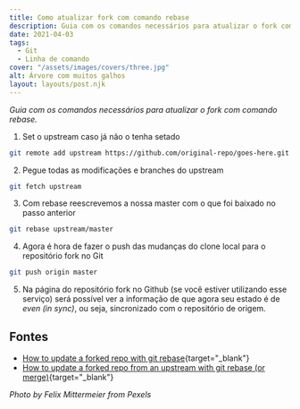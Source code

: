 ```yaml
---
title: Como atualizar fork com comando rebase
description: Guia com os comandos necessários para atualizar o fork com comando rebase
date: 2021-04-03
tags:
  - Git
  - Linha de comando
cover: "/assets/images/covers/three.jpg"
alt: Árvore com muitos galhos
layout: layouts/post.njk
---
```

_Guia com os comandos necessários para atualizar o fork com comando rebase._

1. Set o upstream caso já não o tenha setado

```bash
git remote add upstream https://github.com/original-repo/goes-here.git
```

2. Pegue todas as modificações e branches do upstream

```bash
git fetch upstream
```

3. Com rebase reescrevemos a nossa master com o que foi baixado no passo anterior

```bash
git rebase upstream/master
```

4. Agora é hora de fazer o push das mudanças do clone local para o repositório fork no Git

```bash
git push origin master
```

5. Na página do repositório fork no Github (se você estiver utilizando esse serviço) será possível ver a informação de que
agora seu estado é de _even (in sync)_, ou seja, sincronizado com o
repositório de origem.

## Fontes

- [How to update a forked repo with git rebase](https://medium.com/@topspinj/how-to-git-rebase-into-a-forked-repo-c9f05e821c8a){target="_blank"}
- [How to update a forked repo from an upstream with git rebase (or merge)](https://timonweb.com/misc/how-to-update-a-forked-repo-from-an-upstream-with-git-rebase-or-merge/){target="_blank"}

_Photo by Felix Mittermeier from Pexels_


